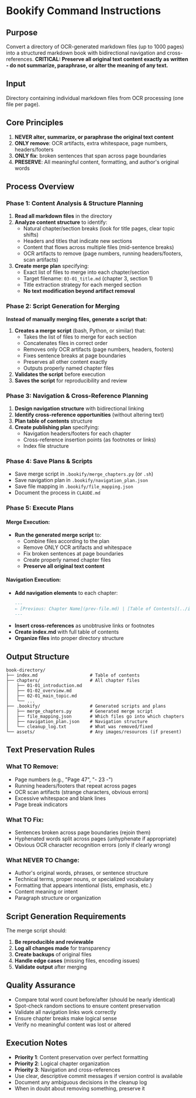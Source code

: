 # Bookify Command Instructions

## Purpose
Convert a directory of OCR-generated markdown files (up to 1000 pages) into a structured markdown book with bidirectional navigation and cross-references. **CRITICAL: Preserve all original text content exactly as written - do not summarize, paraphrase, or alter the meaning of any text.**

## Input
Directory containing individual markdown files from OCR processing (one file per page).

## Core Principles
1. **NEVER alter, summarize, or paraphrase the original text content**
2. **ONLY remove**: OCR artifacts, extra whitespace, page numbers, headers/footers
3. **ONLY fix**: broken sentences that span across page boundaries
4. **PRESERVE**: All meaningful content, formatting, and author's original words

## Process Overview

### Phase 1: Content Analysis & Structure Planning
1. **Read all markdown files** in the directory
2. **Analyze content structure** to identify:
   - Natural chapter/section breaks (look for title pages, clear topic shifts)
   - Headers and titles that indicate new sections
   - Content that flows across multiple files (mid-sentence breaks)
   - OCR artifacts to remove (page numbers, running headers/footers, scan artifacts)
3. **Create merge plan** specifying:
   - Exact list of files to merge into each chapter/section
   - Target filename: `03-01_title.md` (chapter 3, section 1)
   - Title extraction strategy for each merged section
   - **No text modification beyond artifact removal**

### Phase 2: Script Generation for Merging
**Instead of manually merging files, generate a script that:**
1. **Creates a merge script** (bash, Python, or similar) that:
   - Takes the list of files to merge for each section
   - Concatenates files in correct order
   - Removes only OCR artifacts (page numbers, headers, footers)
   - Fixes sentence breaks at page boundaries
   - Preserves all other content exactly
   - Outputs properly named chapter files
2. **Validates the script** before execution
3. **Saves the script** for reproducibility and review

### Phase 3: Navigation & Cross-Reference Planning
1. **Design navigation structure** with bidirectional linking
2. **Identify cross-reference opportunities** (without altering text)
3. **Plan table of contents** structure
4. **Create publishing plan** specifying:
   - Navigation headers/footers for each chapter
   - Cross-reference insertion points (as footnotes or links)
   - Index file structure

### Phase 4: Save Plans & Scripts
- Save merge script in `.bookify/merge_chapters.py` (or `.sh`)
- Save navigation plan in `.bookify/navigation_plan.json`
- Save file mapping in `.bookify/file_mapping.json`
- Document the process in `CLAUDE.md`

### Phase 5: Execute Plans
#### Merge Execution:
- **Run the generated merge script** to:
  - Combine files according to the plan
  - Remove ONLY OCR artifacts and whitespace
  - Fix broken sentences at page boundaries
  - Create properly named chapter files
  - **Preserve all original text content**

#### Navigation Execution:
- **Add navigation elements** to each chapter:
  ```markdown
  ---
  ← [Previous: Chapter Name](prev-file.md) | [Table of Contents](../index.md) | [Next: Chapter Name →](next-file.md)
  ---
  ```
- **Insert cross-references** as unobtrusive links or footnotes
- **Create index.md** with full table of contents
- **Organize files** into proper directory structure

## Output Structure
```
book-directory/
├── index.md                    # Table of contents
├── chapters/                   # All chapter files
│   ├── 01-01_introduction.md
│   ├── 01-02_overview.md
│   ├── 02-01_main_topic.md
│   └── ...
├── .bookify/                   # Generated scripts and plans
│   ├── merge_chapters.py       # Generated merge script
│   ├── file_mapping.json       # Which files go into which chapters
│   ├── navigation_plan.json    # Navigation structure
│   └── cleanup_log.txt         # What was removed/fixed
└── assets/                     # Any images/resources (if present)
```

## Text Preservation Rules
### What TO Remove:
- Page numbers (e.g., "Page 47", "- 23 -")
- Running headers/footers that repeat across pages
- OCR scan artifacts (strange characters, obvious errors)
- Excessive whitespace and blank lines
- Page break indicators

### What TO Fix:
- Sentences broken across page boundaries (rejoin them)
- Hyphenated words split across pages (unhyphenate if appropriate)
- Obvious OCR character recognition errors (only if clearly wrong)

### What NEVER TO Change:
- Author's original words, phrases, or sentence structure
- Technical terms, proper nouns, or specialized vocabulary
- Formatting that appears intentional (lists, emphasis, etc.)
- Content meaning or intent
- Paragraph structure or organization

## Script Generation Requirements
The merge script should:
1. **Be reproducible and reviewable**
2. **Log all changes made** for transparency
3. **Create backups** of original files
4. **Handle edge cases** (missing files, encoding issues)
5. **Validate output** after merging

## Quality Assurance
- Compare total word count before/after (should be nearly identical)
- Spot-check random sections to ensure content preservation
- Validate all navigation links work correctly
- Ensure chapter breaks make logical sense
- Verify no meaningful content was lost or altered

## Execution Notes
- **Priority 1**: Content preservation over perfect formatting
- **Priority 2**: Logical chapter organization
- **Priority 3**: Navigation and cross-references
- Use clear, descriptive commit messages if version control is available
- Document any ambiguous decisions in the cleanup log
- When in doubt about removing something, preserve it

